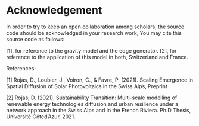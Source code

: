 # Acknowledgement 
In order to try to keep an open collaboration among scholars, the source code should be acknowledged in your research work, 
You may cite this source code as follows:

[1], for reference to the gravity model and the edge generator.
[2], for reference to the application of this model in both, Switzerland and France.

References:

[1] Rojas, D., Loubier, J., Voiron, C., & Favre, P. (2021). Scaling Emergence in Spatial Diffusion of Solar Photovoltaics in the Swiss Alps, Preprint

[2] Rojas, D. (2021). Sustainability Transition: Multi-scale modelling of renewable energy technologies diffusion and urban resilience under a network approach in the Swiss Alps and in the French Riviera. Ph.D Thesis, Université Côted’Azur, 2021. 
 

